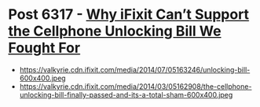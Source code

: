# Post 6317 - [Why iFixit Can&#8217;t Support the Cellphone Unlocking Bill We Fought For](https://www.ifixit.com/News/6317/why-ifixit-cant-support-the-cellphone-unlocking-bill-we-fought-for)

- https://valkyrie.cdn.ifixit.com/media/2014/07/05163246/unlocking-bill-600x400.jpeg
- https://valkyrie.cdn.ifixit.com/media/2014/03/05162908/the-cellphone-unlocking-bill-finally-passed-and-its-a-total-sham-600x400.jpeg
